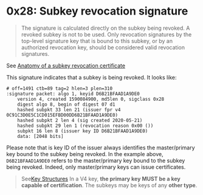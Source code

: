 # 0x28: Subkey revocation signature

> The signature is calculated directly on the subkey being revoked.
> A revoked subkey is not to be used.  Only revocation signatures
> by the top-level signature key that is bound to this subkey, or
> by an authorized revocation key, should be considered valid
> revocation signatures.

See [Anatomy of a subkey revocation certificate](../pgp-packets-subkey-revocation-certificate.md)

This signature indicates that a subkey is being revoked.
It looks like:

    # off=1491 ctb=89 tag=2 hlen=3 plen=310
    :signature packet: algo 1, keyid D6B21BFAAD1A9DE0
        version 4, created 1590084900, md5len 0, sigclass 0x28
        digest algo 8, begin of digest 07 d1
        hashed subpkt 33 len 21 (issuer fpr v4 0C91C3D0E5C1CD015EFBD00DD6B21BFAAD1A9DE0)
        hashed subpkt 2 len 4 (sig created 2020-05-21)
        hashed subpkt 29 len 1 (revocation reason 0x00 ())
        subpkt 16 len 8 (issuer key ID D6B21BFAAD1A9DE0)
        data: [2048 bits]

Please note that is key ID of the issuer always identifies the master/primary key bound to the subkey being revoked.
In the example above, `D6B21BFAAD1A9DE0` refers to the master/primary key bound to the subkey being revoked.
Indeed, only master/primary keys can issue certificates.

> See[Key Structures](https://tools.ietf.org/html/rfc4880#section-12.1) In a V4 key, **the primary key MUST
> be a key capable of certification**. The subkeys may be keys of any **other type**.
